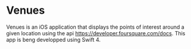 # Venues
Venues is an iOS application that displays the points of interest around a given location using the api https://developer.foursquare.com/docs.
This app is beng developped using Swift 4.
